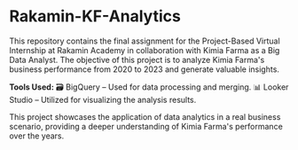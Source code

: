 # Rakamin-KF-Analytics

This repository contains the final assignment for the Project-Based Virtual Internship at Rakamin Academy in collaboration with Kimia Farma as a Big Data Analyst. The objective of this project is to analyze Kimia Farma's business performance from 2020 to 2023 and generate valuable insights.

**Tools Used:**
🗃️ BigQuery – Used for data processing and merging.
📊 Looker Studio – Utilized for visualizing the analysis results.

This project showcases the application of data analytics in a real business scenario, providing a deeper understanding of Kimia Farma's performance over the years.
